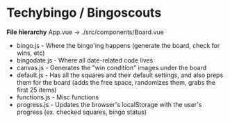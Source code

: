# Techybingo / Bingoscouts

**File hierarchy**
App.vue -> ./src/components/Board.vue

- bingo.js - Where the bingo'ing happens (generate the board, check for wins, etc)
- bingodate.js - Where all date-related code lives
- canvas.js - Generates the "win condition" images under the board
- default.js - Has all the squares and their default settings, and also preps them for the board (adds the free space, randomizes them, grabs the first 25 items)
- functions.js - Misc functions
- progress.js - Updates the browser's localStorage with the user's progress (ex. checked squares, bingo status)
